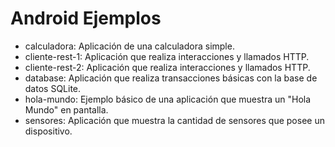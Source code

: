 # Android Ejemplos
* calculadora: Aplicación de una calculadora simple.
* cliente-rest-1: Aplicación que realiza interacciones y llamados HTTP.
* cliente-rest-2: Aplicación que realiza interacciones y llamados HTTP.
* database: Aplicación que realiza transacciones básicas con la base de datos SQLite.
* hola-mundo: Ejemplo básico de una aplicación que muestra un "Hola Mundo" en pantalla.
* sensores: Aplicación que muestra la cantidad de sensores que posee un dispositivo.